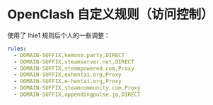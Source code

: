 # OpenClash 自定义规则（访问控制）

使用了 lhie1 规则后个人的一些调整：

```yaml
rules:
  - DOMAIN-SUFFIX,kemono.party,DIRECT
  - DOMAIN-SUFFIX,steamserver.net,DIRECT
  - DOMAIN-SUFFIX,steampowered.com,Proxy
  - DOMAIN-SUFFIX,exhentai.org,Proxy
  - DOMAIN-SUFFIX,e-hentai.org,Proxy
  - DOMAIN-SUFFIX,steamcommunity.com,Proxy
  - DOMAIN-SUFFIX,appendingpulse.jp,DIRECT
```
